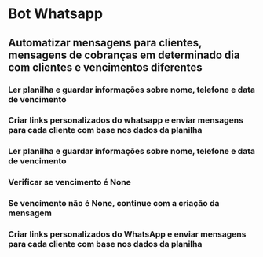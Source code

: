 # Bot Whatsapp

## Automatizar mensagens para clientes, mensagens de cobranças em determinado dia com clientes e vencimentos diferentes

### Ler planilha e guardar informações sobre nome, telefone e data de vencimento
### Criar links personalizados do whatsapp e enviar mensagens para cada cliente com base nos dados da planilha
### Ler planilha e guardar informações sobre nome, telefone e data de vencimento
### Verificar se vencimento é None
### Se vencimento não é None, continue com a criação da mensagem
### Criar links personalizados do WhatsApp e enviar mensagens para cada cliente com base nos dados da planilha
